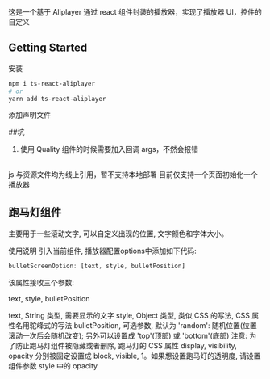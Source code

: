 这是一个基于 Aliplayer 通过 react 组件封装的播放器，实现了播放器 UI，控件的自定义

## Getting Started

安装

```bash
npm i ts-react-aliplayer
# or
yarn add ts-react-aliplayer
```

添加声明文件

##坑

1. 使用 Quality 组件的时候需要加入回调 args，不然会报错

##

js 与资源文件均为线上引用，暂不支持本地部署
目前仅支持一个页面初始化一个播放器


## 跑马灯组件
主要用于一些滚动文字, 可以自定义出现的位置, 文字颜色和字体大小。

使用说明
引入当前组件, 播放器配置options中添加如下代码:
```javascript
bulletScreenOption: [text, style, bulletPosition]

```
该属性接收三个参数:

text, style, bulletPosition

text, String 类型, 需要显示的文字
style, Object 类型, 类似 CSS 的写法, CSS 属性名用驼峰式的写法
bulletPosition, 可选参数, 默认为 'random': 随机位置(位置滚动一次后会随机改变); 另外可以设置成 'top'(顶部) 或 'bottom'(底部)
注意: 为了防止跑马灯组件被隐藏或者删除, 跑马灯的 CSS 属性 display, visibility, opacity 分别被固定设置成 block, visible, 1。如果想设置跑马灯的透明度, 请设置组件参数 style 中的 opacity